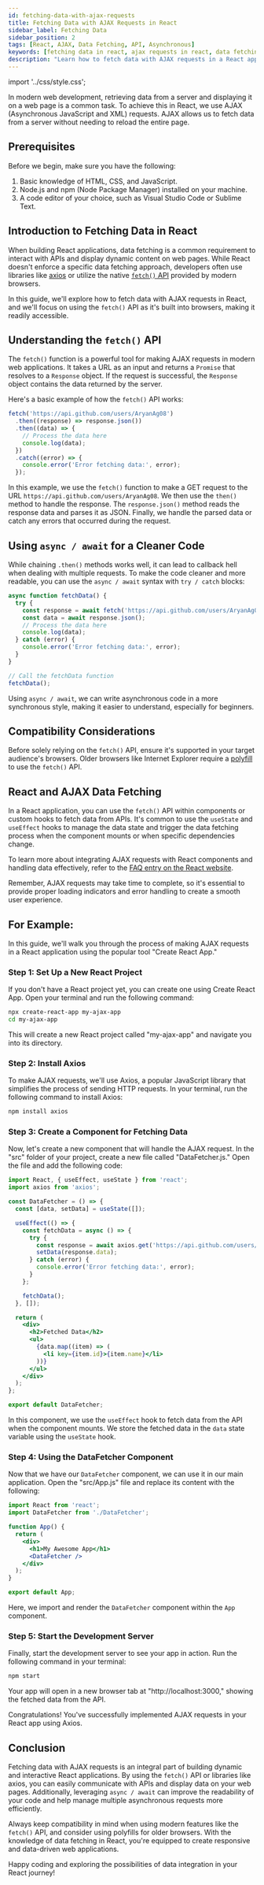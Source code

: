```yaml
---
id: fetching-data-with-ajax-requests
title: Fetching Data with AJAX Requests in React
sidebar_label: Fetching Data
sidebar_position: 2
tags: [React, AJAX, Data Fetching, API, Asynchronous]
keywords: [fetching data in react, ajax requests in react, data fetching in react, react ajax, react fetch, react data fetching, react api]
description: "Learn how to fetch data with AJAX requests in a React application using the `fetch()` API and the `axios` library."
---
```


import '../css/style.css';

In modern web development, retrieving data from a server and displaying it on a web page is a common task. To achieve this in React, we use AJAX (Asynchronous JavaScript and XML) requests. AJAX allows us to fetch data from a server without needing to reload the entire page.


## Prerequisites

Before we begin, make sure you have the following:

1. Basic knowledge of HTML, CSS, and JavaScript.
2. Node.js and npm (Node Package Manager) installed on your machine.
3. A code editor of your choice, such as Visual Studio Code or Sublime Text.


## Introduction to Fetching Data in React

When building React applications, data fetching is a common requirement to interact with APIs and display dynamic content on web pages. While React doesn't enforce a specific data fetching approach, developers often use libraries like [axios](https://github.com/axios/axios) or utilize the native [`fetch()` API](https://developer.mozilla.org/en-US/docs/Web/API/Fetch_API) provided by modern browsers.

In this guide, we'll explore how to fetch data with AJAX requests in React, and we'll focus on using the `fetch()` API as it's built into browsers, making it readily accessible.

## Understanding the `fetch()` API

The `fetch()` function is a powerful tool for making AJAX requests in modern web applications. It takes a URL as an input and returns a `Promise` that resolves to a `Response` object. If the request is successful, the `Response` object contains the data returned by the server.

Here's a basic example of how the `fetch()` API works:

```js
fetch('https://api.github.com/users/AryanAg08')
  .then((response) => response.json())
  .then((data) => {
    // Process the data here
    console.log(data);
  })
  .catch((error) => {
    console.error('Error fetching data:', error);
  });
```

In this example, we use the `fetch()` function to make a GET request to the URL `https://api.github.com/users/AryanAg08`. We then use the `then()` method to handle the response. The `response.json()` method reads the response data and parses it as JSON. Finally, we handle the parsed data or catch any errors that occurred during the request.

## Using `async / await` for a Cleaner Code

While chaining `.then()` methods works well, it can lead to callback hell when dealing with multiple requests. To make the code cleaner and more readable, you can use the `async / await` syntax with `try / catch` blocks:

```js
async function fetchData() {
  try {
    const response = await fetch('https://api.github.com/users/AryanAg08');
    const data = await response.json();
    // Process the data here
    console.log(data);
  } catch (error) {
    console.error('Error fetching data:', error);
  }
}

// Call the fetchData function
fetchData();
```

Using `async / await`, we can write asynchronous code in a more synchronous style, making it easier to understand, especially for beginners.

## Compatibility Considerations

Before solely relying on the `fetch()` API, ensure it's supported in your target audience's browsers. Older browsers like Internet Explorer require a [polyfill](https://github.com/facebook/create-react-app/blob/main/packages/react-app-polyfill/README.md) to use the `fetch()` API.

## React and AJAX Data Fetching

In a React application, you can use the `fetch()` API within components or custom hooks to fetch data from APIs. It's common to use the `useState` and `useEffect` hooks to manage the data state and trigger the data fetching process when the component mounts or when specific dependencies change.

To learn more about integrating AJAX requests with React components and handling data effectively, refer to the [FAQ entry on the React website](https://reactjs.org/docs/faq-ajax.html).

Remember, AJAX requests may take time to complete, so it's essential to provide proper loading indicators and error handling to create a smooth user experience.


## For Example:
In this guide, we'll walk you through the process of making AJAX requests in a React application using the popular tool "Create React App."

### Step 1: Set Up a New React Project

If you don't have a React project yet, you can create one using Create React App. Open your terminal and run the following command:

```bash
npx create-react-app my-ajax-app
cd my-ajax-app
```

This will create a new React project called "my-ajax-app" and navigate you into its directory.

### Step 2: Install Axios

To make AJAX requests, we'll use Axios, a popular JavaScript library that simplifies the process of sending HTTP requests. In your terminal, run the following command to install Axios:

```bash
npm install axios
```

### Step 3: Create a Component for Fetching Data

Now, let's create a new component that will handle the AJAX request. In the "src" folder of your project, create a new file called "DataFetcher.js." Open the file and add the following code:

```jsx title="DataFetcher.js"
import React, { useEffect, useState } from 'react';
import axios from 'axios';

const DataFetcher = () => {
  const [data, setData] = useState([]);

  useEffect(() => {
    const fetchData = async () => {
      try {
        const response = await axios.get('https://api.github.com/users/AryanAg08'); // Replace with your API endpoint
        setData(response.data);
      } catch (error) {
        console.error('Error fetching data:', error);
      }
    };

    fetchData();
  }, []);

  return (
    <div>
      <h2>Fetched Data</h2>
      <ul>
        {data.map((item) => (
          <li key={item.id}>{item.name}</li>
        ))}
      </ul>
    </div>
  );
};

export default DataFetcher;
```

In this component, we use the `useEffect` hook to fetch data from the API when the component mounts. We store the fetched data in the `data` state variable using the `useState` hook.

### Step 4: Using the DataFetcher Component

Now that we have our `DataFetcher` component, we can use it in our main application. Open the "src/App.js" file and replace its content with the following:

```jsx
import React from 'react';
import DataFetcher from './DataFetcher';

function App() {
  return (
    <div>
      <h1>My Awesome App</h1>
      <DataFetcher />
    </div>
  );
}

export default App;
```

Here, we import and render the `DataFetcher` component within the `App` component.

### Step 5: Start the Development Server

Finally, start the development server to see your app in action. Run the following command in your terminal:

```bash
npm start
```

Your app will open in a new browser tab at "http://localhost:3000," showing the fetched data from the API.

Congratulations! You've successfully implemented AJAX requests in your React app using Axios.

## Conclusion

Fetching data with AJAX requests is an integral part of building dynamic and interactive React applications. By using the `fetch()` API or libraries like axios, you can easily communicate with APIs and display data on your web pages. Additionally, leveraging `async / await` can improve the readability of your code and help manage multiple asynchronous requests more efficiently.

Always keep compatibility in mind when using modern features like the `fetch()` API, and consider using polyfills for older browsers. With the knowledge of data fetching in React, you're equipped to create responsive and data-driven web applications.

Happy coding and exploring the possibilities of data integration in your React journey!

